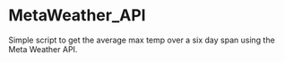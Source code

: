 # MetaWeather_API
Simple script to get the average max temp over a six day span using the Meta Weather API.
